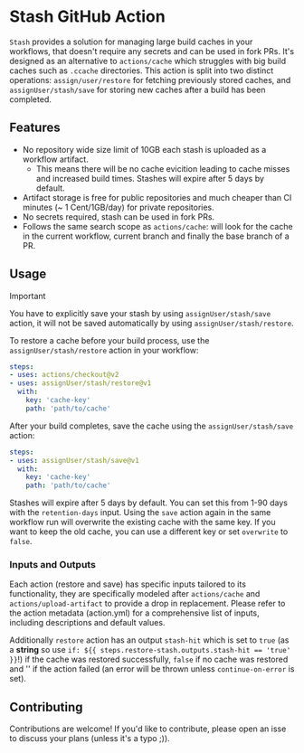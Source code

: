 <!--
# Copyright (c) The stash contributors
#
# Licensed under the Apache License, Version 2.0 (the "License");
# you may not use this file except in compliance with the License.
# You may obtain a copy of the License at
#
#     http://www.apache.org/licenses/LICENSE-2.0
#
# Unless required by applicable law or agreed to in writing, software
# distributed under the License is distributed on an "AS IS" BASIS,
# WITHOUT WARRANTIES OR CONDITIONS OF ANY KIND, either express or implied.
# See the License for the specific language governing permissions and
# limitations under the License.
-->

# Stash GitHub Action

`Stash` provides a solution for managing large build caches in your workflows, that doesn't require any secrets and can be used in fork PRs. It's designed as an alternative to `actions/cache` which struggles with big build caches such as `.ccache` directories. This action is split into two distinct operations: `assign/user/restore` for fetching previously stored caches, and `assignUser/stash/save` for storing new caches after a build has been completed.

## Features

- No repository wide size limit of 10GB each stash is uploaded as a workflow artifact.
    - This means there will be no cache evicition leading to cache misses and increased build times. Stashes will expire after 5 days by default.
- Artifact storage is free for public repositories and much cheaper than CI minutes (~ 1 Cent/1GB/day) for private repositories.
- No secrets required, stash can be used in fork PRs.
- Follows the same search scope as `actions/cache`: will look for the cache in the current workflow, current branch and finally the base branch of a PR.

## Usage

> [!IMPORTANT]
> You have to explicitly save your stash by using `assignUser/stash/save` action, it will not be saved automatically by using `assignUser/stash/restore`.

To restore a cache before your build process, use the `assignUser/stash/restore` action in your workflow:


```yaml
steps:
- uses: actions/checkout@v2
- uses: assignUser/stash/restore@v1
  with:
    key: 'cache-key'
    path: 'path/to/cache'
```

After your build completes, save the cache using the `assignUser/stash/save` action:

```yaml
steps:
- uses: assignUser/stash/save@v1
  with:
    key: 'cache-key'
    path: 'path/to/cache'
```
Stashes will expire after 5 days by default. You can set this from 1-90 days with the `retention-days` input. Using the `save` action again in the same workflow run will overwrite the existing cache with the same key. If you want to keep the old cache, you can use a different key or set `overwrite` to `false`.

### Inputs and Outputs

Each action (restore and save) has specific inputs tailored to its functionality, they are specifically modeled after `actions/cache` and `actions/upload-artifact` to provide a drop in replacement. Please refer to the action metadata (action.yml) for a comprehensive list of inputs, including descriptions and default values.

Additionally `restore` action has an output `stash-hit` which is set to `true` (as a **string** so use `if: ${{ steps.restore-stash.outputs.stash-hit == 'true' }}`!) if the cache was restored successfully, `false` if no cache was restored and '' if the action failed (an error will be thrown unless `continue-on-error` is set).

## Contributing

Contributions are welcome! If you'd like to contribute, please open an isse to discuss your plans (unless it's a typo ;)).
